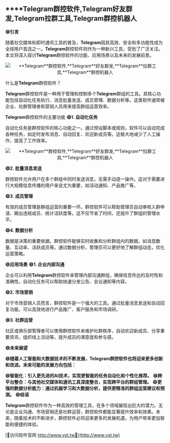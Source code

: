 ## ****Telegram**群控软件,**Telegram**好友群发,**Telegram**拉群工具,**Telegram**群控机器人**
**😄引言**

随着社交媒体和即时通讯工具的普及，**Telegram**因其高效、安全和多功能性成为全球用户首选之一。**Telegram**群控软件则作为一种新兴工具，受到了广泛关注。本文将深入探讨**Telegram**群控软件的功能、应用场景以及未来的发展前景。

 <center><img src="https://vst.tw/MP4/tuiguang/png/0.png" alt="**Telegram**群控软件,**Telegram**好友群发,**Telegram**拉群工具,**Telegram**群控机器人"></center>

什么是**Telegram**群控软件？

**Telegram**群控软件是一种用于管理和控制多个**Telegram**群组的工具。其核心功能包括自动化任务执行、消息批量发送、成员管理、数据分析等。这类软件通常被企业、社群管理者和营销人员用来提高群组运营效率。

**Telegram**群控软件的主要功能
**😄1. 自动化任务**

自动化任务是群控软件的核心功能之一。通过预设脚本或规则，软件可以自动完成各种任务，如定时发布消息、自动回复、欢迎新成员等。这极大地减少了人工操作，提高了工作效率。

 <center><img src="https://vst.tw/MP4/tuiguang/png/2.png" alt="**Telegram**群控软件,**Telegram**好友群发,**Telegram**拉群工具,**Telegram**群控机器人"></center>

**😄2. 批量消息发送**

群控软件允许用户在多个群组中同时发送消息，无需手动逐一操作。这对于需要进行大规模信息传播的用户来说尤为重要，如活动通知、产品推广等。

**😄3. 成员管理**

有效的成员管理是群组运营的重要一环。群控软件可以帮助管理员自动审核入群申请、踢出违规成员、统计活跃度等。这不仅节省了时间，还提升了群组的管理水平。

**😄4. 数据分析**

数据是决策的重要依据。群控软件能够实时收集和分析群组内的数据，如消息数量、互动率、活跃成员等。通过数据分析，管理员可以更好地了解群组动态，优化运营策略。

**😄应用场景**
**😄1. 企业内部沟通**

企业可以利用**Telegram**群控软件来管理内部沟通群组，确保信息传达的及时性和准确性。自动化任务可以帮助快速分发公告、会议通知等内容。

**😄2. 市场营销**

对于市场营销人员而言，群控软件是一个强大的工具。通过批量消息发送和自动回复功能，可以高效地进行产品推广、客户服务和市场调研。

**😄3. 社群运营**

社区或俱乐部管理者可以使用群控软件来维护社群秩序，自动欢迎新成员、分享重要资讯、组织线上活动等，提升成员的满意度和参与感。

**😄未来展望**

**😄随着人工智能和大数据技术的不断发展，**Telegram**群控软件也将迎来更多创新和改进。未来可能的发展方向包括：**

**😄智能化：引入更先进的AI技术，实现更智能的任务自动化和个性化推荐。**
**😄跨平台整合：与其他社交媒体和通讯工具深度整合，实现跨平台的群组管理。**
**😄更强的数据分析能力：通过机器学习和大数据分析，提供更精准的群组运营建议和预测。**
**😄结语**

**Telegram**群控软件作为一种高效的管理工具，在多个领域展现出巨大的潜力。无论是企业沟通、市场营销还是社群运营，群控软件都能显著提升效率和效果。未来，随着技术的不断进步，群控软件必将迎来更多的发展机遇，为用户带来更加智能和便捷的体验。


[👻访问软件官网 http://www.vst.tw👻](http://www.vst.tw)
